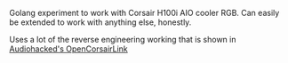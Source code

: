 Golang experiment to work with Corsair H100i AIO cooler RGB.
Can easily be extended to work with anything else, honestly.

Uses a lot of the reverse engineering working that is shown in
[Audiohacked's OpenCorsairLink](https://github.com/audiohacked/OpenCorsairLink)